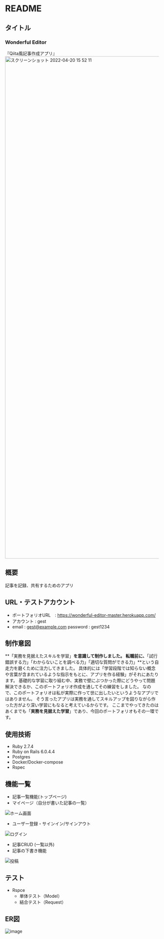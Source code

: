 # README

## タイトル
### Wonderful Editor
『Qiita風記事作成アプリ』
<img width="1638" alt="スクリーンショット 2022-04-20 15 52 11" src="https://user-images.githubusercontent.com/91635588/164216123-d43b26c9-6493-48ac-8f48-c6f19c4dc8af.png">


## 概要
記事を記録、共有するためのアプリ

## URL・テストアカウント
- ポートフォリオURL　: https://wonderful-editor-master.herokuapp.com/
- アカウント : gest
- email : gest@example.com
password : gest1234

## 制作意図
**「実務を見据えたスキルを学習」**を意識して制作しました。
 転職前に、**「試行錯誤する力」「わからないことを調べる力」「適切な質問ができる力」**という自走力を磨くために注力してきました。
 具体的には「学習段階では知らない概念や言葉が含まれているような指示をもとに、アプリを作る経験」がそれにあたります。
 基礎的な学習に取り組む中、実務で壁にぶつかった際にどうやって問題解決できるか、このポートフォリオ作成を通してその練習をしました。
 なので、このポートフォリオは私が実際に作って世に出したいというようなアプリではありません。
 そう言ったアプリは実務を通してスキルアップを図りながら作った方がより深い学習にもなると考えているからです。
 ここまでやってきたのはあくまでも「**実務を見据えた学習**」であり、今回のポートフォリオもその一環です。

## 使用技術
- Ruby 2.7.4
- Ruby on Rails 6.0.4.4
- Postgres
- Docker/Docker-compose
- Rspec

## 機能一覧
- 記事一覧機能(トップページ)
- マイページ（自分が書いた記事の一覧）

![ホーム画面](https://media.giphy.com/media/wVICyqnBUfFLuu9qx5/giphy.gif)

- ユーザー登録・サインイン/サインアウト

![ログイン](https://media.giphy.com/media/Z8gKPAAm3d31rgEEYE/giphy.gif)

- 記事CRUD (一覧以外)
- 記事の下書き機能

![投稿](https://media.giphy.com/media/2FOhMW6CD0XMBBXYVO/giphy.gif)

## テスト
- Rspce
  - 単体テスト（Model）
  - 結合テスト（Request）

## ER図
![image](https://user-images.githubusercontent.com/91635588/164226150-09cbdba6-8e3a-4b43-b094-c1c69cab6fc0.png)
